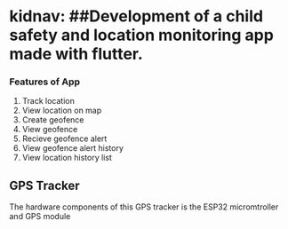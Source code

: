 # kidnav: ##Development of a child safety and location monitoring app made with flutter.

### Features of App
1. Track location
2. View location on map
3. Create geofence
4. View geofence
5. Recieve geofence alert
6. View geofence alert history
7. View location history list

## GPS Tracker
The hardware components of this GPS tracker is the ESP32 micromtroller and GPS module




